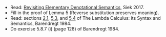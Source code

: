 - Read: [Revisiting Elementary Denotational Semantics](https://arxiv.org/abs/1707.03762), Siek 2017.
- Fill in the proof of Lemma 5 (Reverse substitution preserves meaning).
- Read: sections [2.1](Lambda2_1.pdf), [5.3](Lambda5_3.pdf), and [5.4](Lambda5_4.pdf) of
   The Lambda Calculus: its Syntax and Semantics, Barendregt 1984.
- Do exercise 5.8.7 (i) (page 128) of Barendregt 1984.
